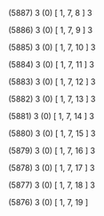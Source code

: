 (5887) 3 (0) [ 1, 7, 8 ] 3 


(5886) 3 (0) [ 1, 7, 9 ] 3 


(5885) 3 (0) [ 1, 7, 10 ] 3 


(5884) 3 (0) [ 1, 7, 11 ] 3 


(5883) 3 (0) [ 1, 7, 12 ] 3 


(5882) 3 (0) [ 1, 7, 13 ] 3 


(5881) 3 (0) [ 1, 7, 14 ] 3 


(5880) 3 (0) [ 1, 7, 15 ] 3 


(5879) 3 (0) [ 1, 7, 16 ] 3 


(5878) 3 (0) [ 1, 7, 17 ] 3 


(5877) 3 (0) [ 1, 7, 18 ] 3 


(5876) 3 (0) [ 1, 7, 19 ]  

